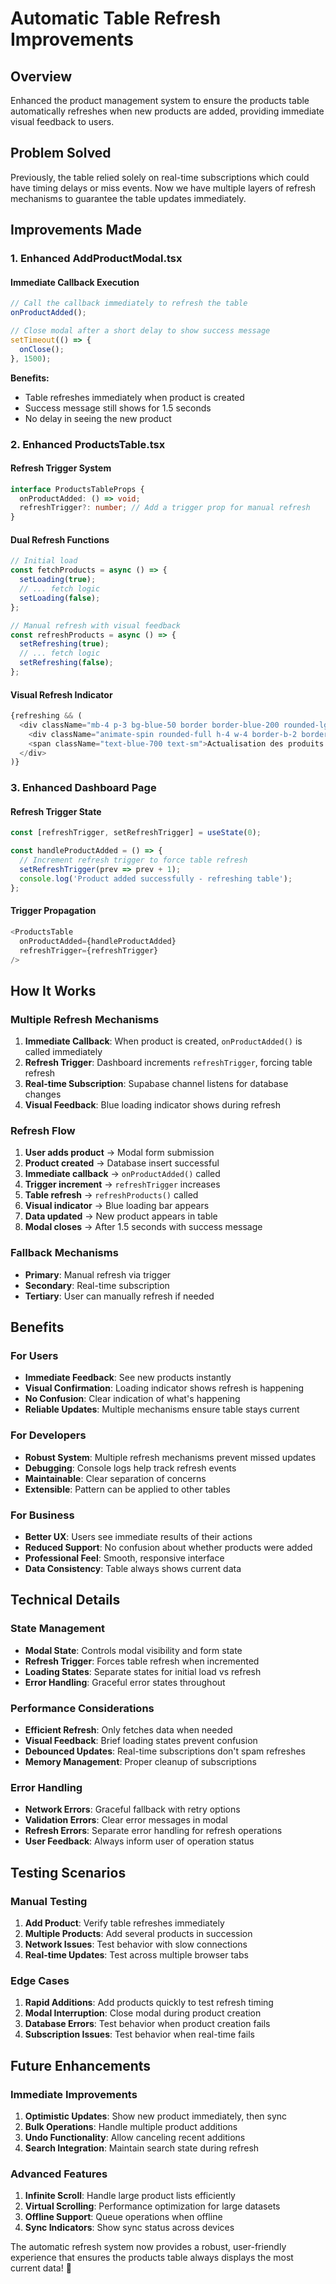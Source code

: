 # Automatic Table Refresh Improvements

## Overview

Enhanced the product management system to ensure the products table automatically refreshes when new products are added, providing immediate visual feedback to users.

## Problem Solved

Previously, the table relied solely on real-time subscriptions which could have timing delays or miss events. Now we have multiple layers of refresh mechanisms to guarantee the table updates immediately.

## Improvements Made

### 1. **Enhanced AddProductModal.tsx**

#### **Immediate Callback Execution**
```typescript
// Call the callback immediately to refresh the table
onProductAdded();

// Close modal after a short delay to show success message
setTimeout(() => {
  onClose();
}, 1500);
```

**Benefits:**
- Table refreshes immediately when product is created
- Success message still shows for 1.5 seconds
- No delay in seeing the new product

### 2. **Enhanced ProductsTable.tsx**

#### **Refresh Trigger System**
```typescript
interface ProductsTableProps {
  onProductAdded: () => void;
  refreshTrigger?: number; // Add a trigger prop for manual refresh
}
```

#### **Dual Refresh Functions**
```typescript
// Initial load
const fetchProducts = async () => {
  setLoading(true);
  // ... fetch logic
  setLoading(false);
};

// Manual refresh with visual feedback
const refreshProducts = async () => {
  setRefreshing(true);
  // ... fetch logic
  setRefreshing(false);
};
```

#### **Visual Refresh Indicator**
```typescript
{refreshing && (
  <div className="mb-4 p-3 bg-blue-50 border border-blue-200 rounded-lg flex items-center">
    <div className="animate-spin rounded-full h-4 w-4 border-b-2 border-blue-500 mr-2"></div>
    <span className="text-blue-700 text-sm">Actualisation des produits...</span>
  </div>
)}
```

### 3. **Enhanced Dashboard Page**

#### **Refresh Trigger State**
```typescript
const [refreshTrigger, setRefreshTrigger] = useState(0);

const handleProductAdded = () => {
  // Increment refresh trigger to force table refresh
  setRefreshTrigger(prev => prev + 1);
  console.log('Product added successfully - refreshing table');
};
```

#### **Trigger Propagation**
```typescript
<ProductsTable 
  onProductAdded={handleProductAdded} 
  refreshTrigger={refreshTrigger}
/>
```

## How It Works

### **Multiple Refresh Mechanisms**

1. **Immediate Callback**: When product is created, `onProductAdded()` is called immediately
2. **Refresh Trigger**: Dashboard increments `refreshTrigger`, forcing table refresh
3. **Real-time Subscription**: Supabase channel listens for database changes
4. **Visual Feedback**: Blue loading indicator shows during refresh

### **Refresh Flow**

1. **User adds product** → Modal form submission
2. **Product created** → Database insert successful
3. **Immediate callback** → `onProductAdded()` called
4. **Trigger increment** → `refreshTrigger` increases
5. **Table refresh** → `refreshProducts()` called
6. **Visual indicator** → Blue loading bar appears
7. **Data updated** → New product appears in table
8. **Modal closes** → After 1.5 seconds with success message

### **Fallback Mechanisms**

- **Primary**: Manual refresh via trigger
- **Secondary**: Real-time subscription
- **Tertiary**: User can manually refresh if needed

## Benefits

### **For Users**
- **Immediate Feedback**: See new products instantly
- **Visual Confirmation**: Loading indicator shows refresh is happening
- **No Confusion**: Clear indication of what's happening
- **Reliable Updates**: Multiple mechanisms ensure table stays current

### **For Developers**
- **Robust System**: Multiple refresh mechanisms prevent missed updates
- **Debugging**: Console logs help track refresh events
- **Maintainable**: Clear separation of concerns
- **Extensible**: Pattern can be applied to other tables

### **For Business**
- **Better UX**: Users see immediate results of their actions
- **Reduced Support**: No confusion about whether products were added
- **Professional Feel**: Smooth, responsive interface
- **Data Consistency**: Table always shows current data

## Technical Details

### **State Management**
- **Modal State**: Controls modal visibility and form state
- **Refresh Trigger**: Forces table refresh when incremented
- **Loading States**: Separate states for initial load vs refresh
- **Error Handling**: Graceful error states throughout

### **Performance Considerations**
- **Efficient Refresh**: Only fetches data when needed
- **Visual Feedback**: Brief loading states prevent confusion
- **Debounced Updates**: Real-time subscriptions don't spam refreshes
- **Memory Management**: Proper cleanup of subscriptions

### **Error Handling**
- **Network Errors**: Graceful fallback with retry options
- **Validation Errors**: Clear error messages in modal
- **Refresh Errors**: Separate error handling for refresh operations
- **User Feedback**: Always inform user of operation status

## Testing Scenarios

### **Manual Testing**
1. **Add Product**: Verify table refreshes immediately
2. **Multiple Products**: Add several products in succession
3. **Network Issues**: Test behavior with slow connections
4. **Real-time Updates**: Test across multiple browser tabs

### **Edge Cases**
1. **Rapid Additions**: Add products quickly to test refresh timing
2. **Modal Interruption**: Close modal during product creation
3. **Database Errors**: Test behavior when product creation fails
4. **Subscription Issues**: Test behavior when real-time fails

## Future Enhancements

### **Immediate Improvements**
1. **Optimistic Updates**: Show new product immediately, then sync
2. **Bulk Operations**: Handle multiple product additions
3. **Undo Functionality**: Allow canceling recent additions
4. **Search Integration**: Maintain search state during refresh

### **Advanced Features**
1. **Infinite Scroll**: Handle large product lists efficiently
2. **Virtual Scrolling**: Performance optimization for large datasets
3. **Offline Support**: Queue operations when offline
4. **Sync Indicators**: Show sync status across devices

The automatic refresh system now provides a robust, user-friendly experience that ensures the products table always displays the most current data! 🎉 